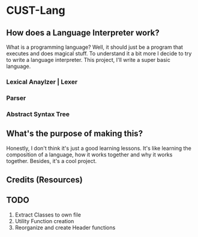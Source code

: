 # CUST-Lang

## How does a Language Interpreter work?

What is a programming language? Well, it should just be a program
that executes and does magical stuff. To understand it a bit more
I decide to try to write a language interpreter. This project, I'll write a super basic language.

### Lexical Anaylzer | Lexer

### Parser

### Abstract Syntax Tree

## What's the purpose of making this?

Honestly, I don't think it's just a good learning lessons. It's like learning the composition of a language, how it works together and why it works together. Besides, it's a cool project.

## Credits (Resources)

## TODO

1. Extract Classes to own file
2. Utility Function creation
3. Reorganize and create Header functions
